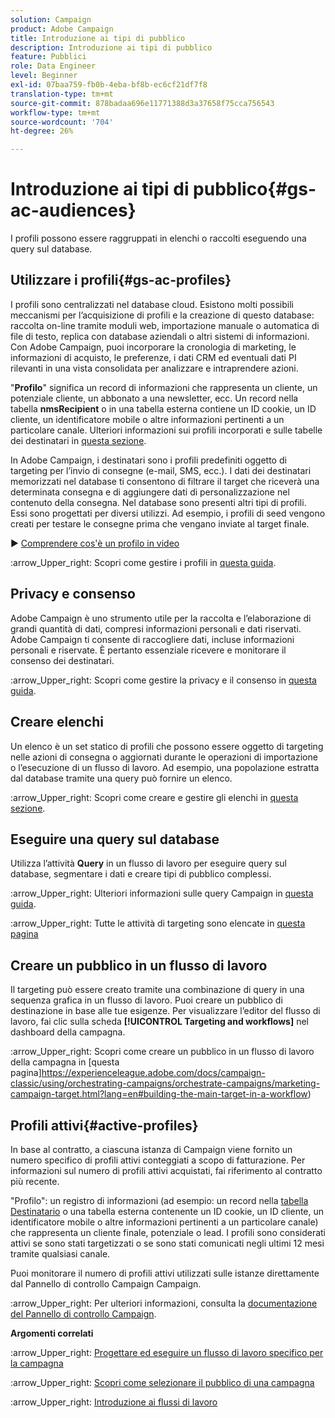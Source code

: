 ```yaml
---
solution: Campaign
product: Adobe Campaign
title: Introduzione ai tipi di pubblico
description: Introduzione ai tipi di pubblico
feature: Pubblici
role: Data Engineer
level: Beginner
exl-id: 07baa759-fb0b-4eba-bf8b-ec6cf21df7f8
translation-type: tm+mt
source-git-commit: 878badaa696e11771388d3a37658f75cca756543
workflow-type: tm+mt
source-wordcount: '704'
ht-degree: 26%

---
```


# Introduzione ai tipi di pubblico{#gs-ac-audiences}

I profili possono essere raggruppati in elenchi o raccolti eseguendo una query sul database.

## Utilizzare i profili{#gs-ac-profiles}

I profili sono centralizzati nel database cloud. Esistono molti possibili meccanismi per l’acquisizione di profili e la creazione di questo database: raccolta on-line tramite moduli web, importazione manuale o automatica di file di testo, replica con database aziendali o altri sistemi di informazioni. Con Adobe Campaign, puoi incorporare la cronologia di marketing, le informazioni di acquisto, le preferenze, i dati CRM ed eventuali dati PI rilevanti in una vista consolidata per analizzare e intraprendere azioni.

&quot;**Profilo**&quot; significa un record di informazioni che rappresenta un cliente, un potenziale cliente, un abbonato a una newsletter, ecc.
Un record nella tabella **nmsRecipient** o in una tabella esterna contiene un ID cookie, un ID cliente, un identificatore mobile o altre informazioni pertinenti a un particolare canale. Ulteriori informazioni sui profili incorporati e sulle tabelle dei destinatari in [questa sezione](../dev/datamodel.md#ootb-profiles).

In Adobe Campaign, i destinatari sono i profili predefiniti oggetto di targeting per l’invio di consegne (e-mail, SMS, ecc.). I dati dei destinatari memorizzati nel database ti consentono di filtrare il target che riceverà una determinata consegna e di aggiungere dati di personalizzazione nel contenuto della consegna. Nel database sono presenti altri tipi di profili. Essi sono progettati per diversi utilizzi. Ad esempio, i profili di seed vengono creati per testare le consegne prima che vengano inviate al target finale.

:arrow_forward: [Comprendere cos&#39;è un profilo in video](https://video.tv.adobe.com/v/35611?quality=12)

:arrow_Upper_right: Scopri come gestire i profili in [questa guida](https://experienceleague.adobe.com/docs/campaign-classic/using/getting-started/profile-management/about-profiles.html{:target=&quot;_blank&quot;}).

## Privacy e consenso

Adobe Campaign è uno strumento utile per la raccolta e l’elaborazione di grandi quantità di dati, compresi informazioni personali e dati riservati.  Adobe Campaign ti consente di raccogliere dati, incluse informazioni personali e riservate. È pertanto essenziale ricevere e monitorare il consenso dei destinatari.

:arrow_Upper_right: Scopri come gestire la privacy e il consenso in [questa guida](https://experienceleague.corp.adobe.com/docs/campaign-classic/using/getting-started/privacy/privacy-and-recommendations.html).


## Creare elenchi

Un elenco è un set statico di profili che possono essere oggetto di targeting nelle azioni di consegna o aggiornati durante le operazioni di importazione o l’esecuzione di un flusso di lavoro. Ad esempio, una popolazione estratta dal database tramite una query può fornire un elenco.

:arrow_Upper_right: Scopri come creare e gestire gli elenchi in [questa sezione](https://experienceleague.adobe.com/docs/campaign-classic/using/getting-started/profile-management/creating-and-managing-lists.html).

## Eseguire una query sul database

Utilizza l’attività **Query** in un flusso di lavoro per eseguire query sul database, segmentare i dati e creare tipi di pubblico complessi.

:arrow_Upper_right: Ulteriori informazioni sulle query Campaign in [questa guida](https://experienceleague.adobe.com/docs/campaign-classic/using/automating-with-workflows/introduction/targeting-data.html).

:arrow_Upper_right: Tutte le attività di targeting sono elencate in [questa pagina](https://experienceleague.adobe.com/docs/campaign-classic/using/automating-with-workflows/targeting-activities/about-targeting-activities.html)

## Creare un pubblico in un flusso di lavoro

Il targeting può essere creato tramite una combinazione di query in una sequenza grafica in un flusso di lavoro. Puoi creare un pubblico di destinazione in base alle tue esigenze. Per visualizzare l’editor del flusso di lavoro, fai clic sulla scheda **[!UICONTROL Targeting and workflows]** nel dashboard della campagna.

:arrow_Upper_right: Scopri come creare un pubblico in un flusso di lavoro della campagna in [questa pagina]https://experienceleague.adobe.com/docs/campaign-classic/using/orchestrating-campaigns/orchestrate-campaigns/marketing-campaign-target.html?lang=en#building-the-main-target-in-a-workflow)


## Profili attivi{#active-profiles}

In base al contratto, a ciascuna istanza di Campaign viene fornito un numero specifico di profili attivi conteggiati a scopo di fatturazione. Per informazioni sul numero di profili attivi acquistati, fai riferimento al contratto più recente.

&quot;Profilo&quot;: un registro di informazioni (ad esempio: un record nella [tabella Destinatario](../dev/datamodel.md) o una tabella esterna contenente un ID cookie, un ID cliente, un identificatore mobile o altre informazioni pertinenti a un particolare canale) che rappresenta un cliente finale, potenziale o lead. I profili sono considerati attivi se sono stati targetizzati o se sono stati comunicati negli ultimi 12 mesi tramite qualsiasi canale.

Puoi monitorare il numero di profili attivi utilizzati sulle istanze direttamente dal Pannello di controllo Campaign Campaign.

:arrow_Upper_right: Per ulteriori informazioni, consulta la [documentazione del Pannello di controllo Campaign](https://docs.adobe.com/content/help/en/control-panel/using/performance-monitoring/active-profiles-monitoring.html).


**Argomenti correlati**

:arrow_Upper_right: [Progettare ed eseguire un flusso di lavoro specifico per la campagna](https://experienceleague.adobe.com/docs/campaign-classic/using/automating-with-workflows/introduction/building-a-workflow.html)

:arrow_Upper_right: [Scopri come selezionare il pubblico di una campagna](https://experienceleague.adobe.com/docs/campaign-classic/using/orchestrating-campaigns/orchestrate-campaigns/marketing-campaign-target.html)

:arrow_Upper_right: [Introduzione ai flussi di lavoro](https://experienceleague.adobe.com/docs/campaign-classic/using/automating-with-workflows/introduction/about-workflows.html)
